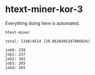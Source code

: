# htext-miner-kor-3

Everything doing here is automated.

```
htext-miner

total: 1348/4514 (29.862649534780683%)

job0: 239
job1: 237
job2: 342
job3: 265
job4: 265
```
